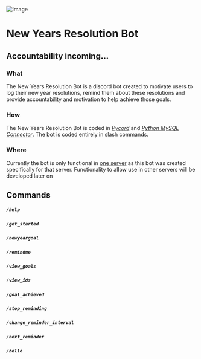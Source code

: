 
![Image](https://cdn.discordapp.com/emojis/925286931221344256.png?size=60 "lezgoo")
# New Years Resolution Bot #
Accountability incoming...
-----------
### What
The New Years Resolution Bot is a discord bot created to motivate users to log their new year resolutions, remind them about these resolutions and provide accountability and motivation to help achieve those goals. 

### How

The New Years Resolution Bot is coded in [*Pycord*](https://github.com/Pycord-Development/pycord) and [*Python MySQL Connector*](https://dev.mysql.com/doc/connector-python/en/). The bot is coded entirely in slash commands.

### Where

Currently the bot is only functional in [one server](https://discord.gg/7Pjjf2XTFw) as this bot was created specifically for that server. Functionality to allow use in other servers will be developed later on

## Commands

##### `/help`

##### `/get_started`

##### `/newyeargoal`

##### `/remindme`

##### `/view_goals`

##### `/view_ids`

##### `/goal_achieved`

##### `/stop_reminding`

##### `/change_reminder_interval`

##### `/next_reminder`

##### `/hello`
